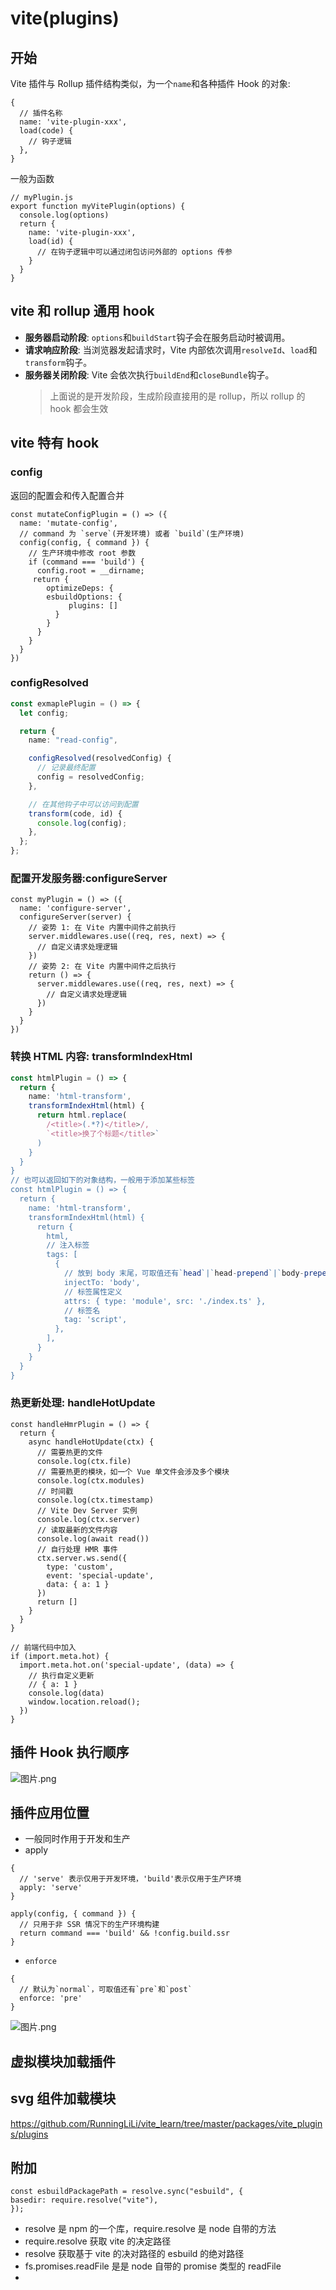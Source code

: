 # vite(plugins)

## 开始

Vite 插件与 Rollup 插件结构类似，为一个`name`和各种插件 Hook 的对象:

```
{
  // 插件名称
  name: 'vite-plugin-xxx',
  load(code) {
    // 钩子逻辑
  },
}
```

一般为函数

```
// myPlugin.js
export function myVitePlugin(options) {
  console.log(options)
  return {
    name: 'vite-plugin-xxx',
    load(id) {
      // 在钩子逻辑中可以通过闭包访问外部的 options 传参
    }
  }
}
```

## vite 和 rollup 通用 hook

- **服务器启动阶段**: `options`和`buildStart`钩子会在服务启动时被调用。
- **请求响应阶段**: 当浏览器发起请求时，Vite 内部依次调用`resolveId`、`load`和`transform`钩子。
- **服务器关闭阶段**: Vite 会依次执行`buildEnd`和`closeBundle`钩子。
  > 上面说的是开发阶段，生成阶段直接用的是 rollup，所以 rollup 的 hook 都会生效

## vite 特有 hook

### config

返回的配置会和传入配置合并

```
const mutateConfigPlugin = () => ({
  name: 'mutate-config',
  // command 为 `serve`(开发环境) 或者 `build`(生产环境)
  config(config, { command }) {
    // 生产环境中修改 root 参数
    if (command === 'build') {
      config.root = __dirname;
     return {
        optimizeDeps: {
        esbuildOptions: {
             plugins: []
          }
        }
      }
    }
  }
})
```

### configResolved

```ts
const exmaplePlugin = () => {
  let config;

  return {
    name: "read-config",

    configResolved(resolvedConfig) {
      // 记录最终配置
      config = resolvedConfig;
    },

    // 在其他钩子中可以访问到配置
    transform(code, id) {
      console.log(config);
    },
  };
};
```

### 配置开发服务器:configureServer

```
const myPlugin = () => ({
  name: 'configure-server',
  configureServer(server) {
    // 姿势 1: 在 Vite 内置中间件之前执行
    server.middlewares.use((req, res, next) => {
      // 自定义请求处理逻辑
    })
    // 姿势 2: 在 Vite 内置中间件之后执行
    return () => {
      server.middlewares.use((req, res, next) => {
        // 自定义请求处理逻辑
      })
    }
  }
})
```

### 转换 HTML 内容: transformIndexHtml

```ts
const htmlPlugin = () => {
  return {
    name: 'html-transform',
    transformIndexHtml(html) {
      return html.replace(
        /<title>(.*?)</title>/,
        `<title>换了个标题</title>`
      )
    }
  }
}
// 也可以返回如下的对象结构，一般用于添加某些标签
const htmlPlugin = () => {
  return {
    name: 'html-transform',
    transformIndexHtml(html) {
      return {
        html,
        // 注入标签
        tags: [
          {
            // 放到 body 末尾，可取值还有`head`|`head-prepend`|`body-prepend`，顾名思义
            injectTo: 'body',
            // 标签属性定义
            attrs: { type: 'module', src: './index.ts' },
            // 标签名
            tag: 'script',
          },
        ],
      }
    }
  }
}
```

### 热更新处理: handleHotUpdate

```
const handleHmrPlugin = () => {
  return {
    async handleHotUpdate(ctx) {
      // 需要热更的文件
      console.log(ctx.file)
      // 需要热更的模块，如一个 Vue 单文件会涉及多个模块
      console.log(ctx.modules)
      // 时间戳
      console.log(ctx.timestamp)
      // Vite Dev Server 实例
      console.log(ctx.server)
      // 读取最新的文件内容
      console.log(await read())
      // 自行处理 HMR 事件
      ctx.server.ws.send({
        type: 'custom',
        event: 'special-update',
        data: { a: 1 }
      })
      return []
    }
  }
}

// 前端代码中加入
if (import.meta.hot) {
  import.meta.hot.on('special-update', (data) => {
    // 执行自定义更新
    // { a: 1 }
    console.log(data)
    window.location.reload();
  })
}
```

## 插件 Hook 执行顺序

![图片.png](https://p9-juejin.byteimg.com/tos-cn-i-k3u1fbpfcp/e569956cfb194d2288ed835747e8bd99~tplv-k3u1fbpfcp-watermark.image?)

## 插件应用位置

- 一般同时作用于开发和生产
- apply

```
{
  // 'serve' 表示仅用于开发环境，'build'表示仅用于生产环境
  apply: 'serve'
}
```

```
apply(config, { command }) {
  // 只用于非 SSR 情况下的生产环境构建
  return command === 'build' && !config.build.ssr
}
```

- `enforce`

```
{
  // 默认为`normal`，可取值还有`pre`和`post`
  enforce: 'pre'
}
```

![图片.png](https://p3-juejin.byteimg.com/tos-cn-i-k3u1fbpfcp/1696fd05f070421daba45b40dbbef77b~tplv-k3u1fbpfcp-watermark.image?)

## 虚拟模块加载插件

## svg 组件加载模块

https://github.com/RunningLiLi/vite_learn/tree/master/packages/vite_plugins/plugins

## 附加

```
const esbuildPackagePath = resolve.sync("esbuild", {
basedir: require.resolve("vite"),
});
```

- resolve 是 npm 的一个库，require.resolve 是 node 自带的方法
- require.resolve 获取 vite 的决定路径
- resolve 获取基于 vite 的决对路径的 esbuild 的绝对路径
- fs.promises.readFile 是是 node 自带的 promise 类型的 readFile
-
